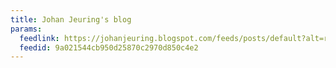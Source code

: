 ```yaml
---
title: Johan Jeuring's blog
params:
  feedlink: https://johanjeuring.blogspot.com/feeds/posts/default?alt=rss
  feedid: 9a021544cb950d25870c2970d850c4e2
---
```

